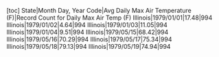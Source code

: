 [toc]
State|Month Day, Year Code|Avg Daily Max Air Temperature (F)|Record Count for Daily Max Air Temp (F)
Illinois|1979/01/01|17.48|994
Illinois|1979/01/02|4.64|994
Illinois|1979/01/03|11.05|994
Illinois|1979/01/04|9.51|994
Illinois|1979/05/15|68.42|994
Illinois|1979/05/16|70.29|994
Illinois|1979/05/17|75.34|994
Illinois|1979/05/18|79.13|994
Illinois|1979/05/19|74.94|994
